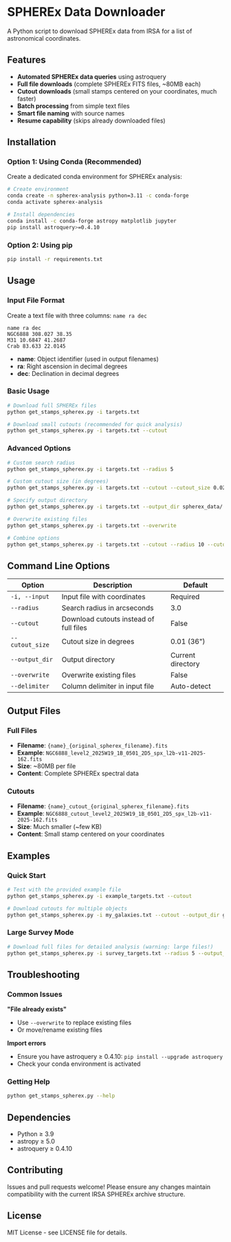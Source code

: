 # SPHEREx Data Downloader

A Python script to download SPHEREx data from IRSA for a list of astronomical coordinates.

## Features

- **Automated SPHEREx data queries** using astroquery
- **Full file downloads** (complete SPHEREx FITS files, ~80MB each)
- **Cutout downloads** (small stamps centered on your coordinates, much faster)
- **Batch processing** from simple text files
- **Smart file naming** with source names
- **Resume capability** (skips already downloaded files)

## Installation

### Option 1: Using Conda (Recommended)

Create a dedicated conda environment for SPHEREx analysis:

```bash
# Create environment
conda create -n spherex-analysis python=3.11 -c conda-forge
conda activate spherex-analysis

# Install dependencies
conda install -c conda-forge astropy matplotlib jupyter
pip install astroquery>=0.4.10
```

### Option 2: Using pip

```bash
pip install -r requirements.txt
```

## Usage

### Input File Format

Create a text file with three columns: `name ra dec`

```
name ra dec
NGC6888 308.027 38.35
M31 10.6847 41.2687
Crab 83.633 22.0145
```

- **name**: Object identifier (used in output filenames)
- **ra**: Right ascension in decimal degrees
- **dec**: Declination in decimal degrees

### Basic Usage

```bash
# Download full SPHEREx files
python get_stamps_spherex.py -i targets.txt

# Download small cutouts (recommended for quick analysis)
python get_stamps_spherex.py -i targets.txt --cutout
```

### Advanced Options

```bash
# Custom search radius
python get_stamps_spherex.py -i targets.txt --radius 5

# Custom cutout size (in degrees)
python get_stamps_spherex.py -i targets.txt --cutout --cutout_size 0.02

# Specify output directory
python get_stamps_spherex.py -i targets.txt --output_dir spherex_data/

# Overwrite existing files
python get_stamps_spherex.py -i targets.txt --overwrite

# Combine options
python get_stamps_spherex.py -i targets.txt --cutout --radius 10 --cutout_size 0.015 --output_dir cutouts/
```

## Command Line Options

| Option | Description | Default |
|--------|-------------|---------|
| `-i, --input` | Input file with coordinates | Required |
| `--radius` | Search radius in arcseconds | 3.0 |
| `--cutout` | Download cutouts instead of full files | False |
| `--cutout_size` | Cutout size in degrees | 0.01 (36") |
| `--output_dir` | Output directory | Current directory |
| `--overwrite` | Overwrite existing files | False |
| `--delimiter` | Column delimiter in input file | Auto-detect |

## Output Files

### Full Files
- **Filename**: `{name}_{original_spherex_filename}.fits`
- **Example**: `NGC6888_level2_2025W19_1B_0501_2D5_spx_l2b-v11-2025-162.fits`
- **Size**: ~80MB per file
- **Content**: Complete SPHEREx spectral data

### Cutouts
- **Filename**: `{name}_cutout_{original_spherex_filename}.fits`  
- **Example**: `NGC6888_cutout_level2_2025W19_1B_0501_2D5_spx_l2b-v11-2025-162.fits`
- **Size**: Much smaller (~few KB)
- **Content**: Small stamp centered on your coordinates

## Examples

### Quick Start
```bash
# Test with the provided example file
python get_stamps_spherex.py -i example_targets.txt --cutout

# Download cutouts for multiple objects
python get_stamps_spherex.py -i my_galaxies.txt --cutout --output_dir galaxy_cutouts/
```

### Large Survey Mode
```bash
# Download full files for detailed analysis (warning: large files!)
python get_stamps_spherex.py -i survey_targets.txt --radius 5 --output_dir full_survey/
```


## Troubleshooting

### Common Issues


**"File already exists"**
- Use `--overwrite` to replace existing files
- Or move/rename existing files

**Import errors**
- Ensure you have astroquery ≥ 0.4.10: `pip install --upgrade astroquery`
- Check your conda environment is activated

### Getting Help

```bash
python get_stamps_spherex.py --help
```

## Dependencies

- Python ≥ 3.9
- astropy ≥ 5.0
- astroquery ≥ 0.4.10

## Contributing

Issues and pull requests welcome! Please ensure any changes maintain compatibility with the current IRSA SPHEREx archive structure.

## License

MIT License - see LICENSE file for details.

